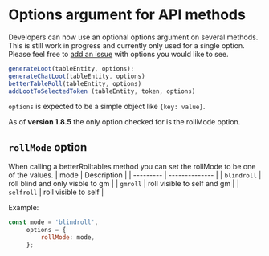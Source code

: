 # Options argument for API methods

Developers can now use an optional options argument on several methods.
This is still work in progress and currently only used for a single option.
Please feel free to [add an issue](https://github.com/p4535992/foundryvtt-better-rolltables/issues)
with options you would like to see.

```javascript
generateLoot(tableEntity, options);
generateChatLoot(tableEntity, options)
betterTableRoll(tableEntity, options)
addLootToSelectedToken (tableEntity, token, options)
```

`options` is expected to be a simple object like `{key: value}`.

As of **version 1.8.5** the only option checked for is the rollMode option.

## `rollMode` option

When calling a betterRolltables method you can set the rollMode to be one of the values.
| mode     | Description |
| --------- | -------------- | 
| `blindroll` | roll blind and only visble to gm |
| `gmroll`    | roll visible to self and gm |
| `selfroll`   | roll visible to self | 

Example:

```javascript
const mode = 'blindroll',
     options = {
         rollMode: mode,
     };
```


